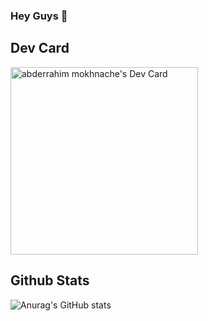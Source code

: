 ### Hey Guys 👋

## Dev Card
<a href="https://app.daily.dev/astroxiii"><img src="https://github.com/astroxiii/astroxiii/blob/master/devcard.svg" width="300" alt="abderrahim mokhnache's Dev Card"/></a>

## Github Stats
![Anurag's GitHub stats](https://github-readme-stats.vercel.app/api?username=astroxiii&show_icons=true&theme=radical)

